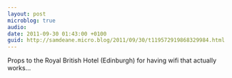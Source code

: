 ```yaml
---
layout: post
microblog: true
audio: 
date: 2011-09-30 01:43:00 +0100
guid: http://samdeane.micro.blog/2011/09/30/t119572919868329984.html
---
```

Props to the Royal British Hotel (Edinburgh) for having wifi that actually works...
